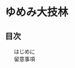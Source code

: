 # ゆめみ大技林 <!--'23-->

<nav id="toc" role="doc-toc">

## 目次

1. [はじめに](preface.html)
1. [留意事項](preface.html)

</nav>